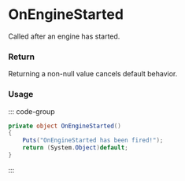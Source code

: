 <Badge type="danger" text="Carbon Compatible"/><Badge type="warning" text="Oxide Compatible"/>
# OnEngineStarted
Called after an engine has started.
### Return
Returning a non-null value cancels default behavior.

### Usage
::: code-group
```csharp [Example]
private object OnEngineStarted()
{
	Puts("OnEngineStarted has been fired!");
	return (System.Object)default;
}
```
:::
